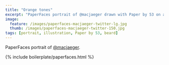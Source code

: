 ```yaml
---
title: "Orange tones"
excerpt: "PaperFaces portrait of @macjaeger drawn with Paper by 53 on an iPad."
image:   
  feature: /images/paperfaces-macjaeger-twitter-lg.jpg
  thumb: /images/paperfaces-macjaeger-twitter-150.jpg
tags: [portrait, illustration, Paper by 53, beard]
---
```


PaperFaces portrait of [@macjaeger](http://twitter.com/macjaeger).

{% include boilerplate/paperfaces.html %}
